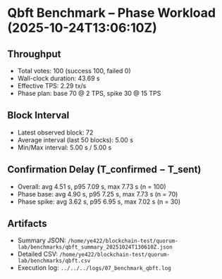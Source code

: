 # Qbft Benchmark – Phase Workload (2025-10-24T13:06:10Z)

## Throughput
- Total votes: 100 (success 100, failed 0)
- Wall-clock duration: 43.69 s
- Effective TPS: 2.29 tx/s
- Phase plan: base 70 @ 2 TPS, spike 30 @ 15 TPS

## Block Interval
- Latest observed block: 72
- Average interval (last 50 blocks): 5.00 s
- Min/Max interval: 5.00 s / 5.00 s

## Confirmation Delay (T_confirmed − T_sent)
- Overall: avg 4.51 s, p95 7.09 s, max 7.73 s (n = 100)
- Phase base: avg 4.90 s, p95 7.25 s, max 7.73 s (n = 70)
- Phase spike: avg 3.62 s, p95 6.95 s, max 7.02 s (n = 30)

## Artifacts
- Summary JSON: `/home/ye422/blockchain-test/quorum-lab/benchmarks/qbft_summary_20251024T130610Z.json`
- Detailed CSV: `/home/ye422/blockchain-test/quorum-lab/benchmarks/qbft.csv`
- Execution log: `../../../logs/07_benchmark_qbft.log`
